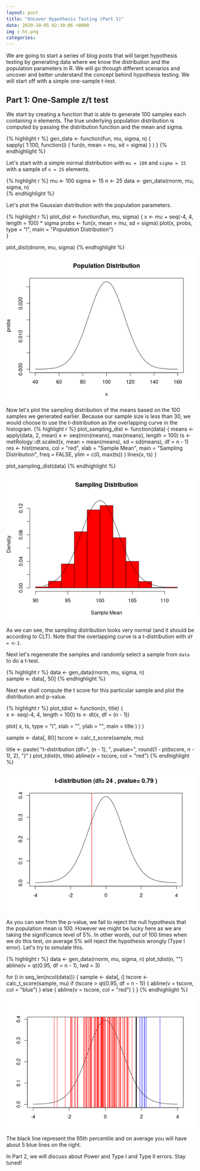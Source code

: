 ```yaml
---
layout: post
title: "Uncover Hypothesis Testing (Part 1)"
date: 2020-10-05 02:30:06 +0800
img : ht.png
categories:
---
```


We are going to start a series of blog posts that will target hypothesis testing by generating data where we know the distribution and the population parameters in R. We will go through different scenarios and uncover and better understand the concept behind hypothesis testing. We will start off with a simple one-sample t-test.

## Part 1: One-Sample z/t test

We start by creating a function that is able to generate 100 samples each containing n elements. The true underlying population distribution is computed by passing the distribution function and the mean and sigma.

{% highlight r %}
gen_data <- function(fun, mu, sigma, n) {   
  sapply(
    1:100,
    function(i) {
      fun(n, mean = mu, sd = sigma)
    }
  )
}
{% endhighlight %}

Let's start with a simple normal distribution with `mu = 100` and `sigma = 15` with a sample of `n = 25` elements.

{% highlight r %}
mu <- 100
sigma <- 15
n <- 25
data <- gen_data(rnorm, mu, sigma, n)   
{% endhighlight %}

Let's plot the Gaussian distribution with the population parameters.

{% highlight r %}
plot_dist <- function(fun, mu, sigma) {
  x <- mu + seq(-4, 4, length = 100) * sigma
  probs <- fun(x, mean = mu, sd = sigma)
  plot(x, probs, type = "l", main = "Population Distribution")    
}

plot_dist(dnorm, mu, sigma)
{% endhighlight %}

![](/assets/img/ht1.png)

Now let's plot the sampling distribution of the means based on the 100 samples we generated earlier. Because our sample size is less than 30, we would choose to use the t-distribution as the overlapping curve in the histogram.
{% highlight r %}
plot_sampling_dist <- function(data) {
  means <- apply(data, 2, mean)
  x <- seq(min(means), max(means), length = 100)
  ts <- metRology::dt.scaled(x, mean = mean(means), sd = sd(means), df = n - 1)      
  res <- hist(means,
    col = "red",
    xlab = "Sample Mean",
    main = "Sampling Distribution",
    freq = FALSE,
    ylim = c(0, max(ts))
  )
  lines(x, ts)
}

plot_sampling_dist(data)
{% endhighlight %}

![](/assets/img/ht2.png)

As we can see, the sampling distribution looks very normal (and it should be according to CLT). Note that the overlapping curve is a t-distribution with `df = n-1`.

Next let's regenerate the samples and randomly select a sample from `data` to do a t-test.

{% highlight r %}
data <- gen_data(rnorm, mu, sigma, n)    
sample <- data[, 50]
{% endhighlight %}

Next we shall compute the t score for this particular sample and plot the distribution and p-value.

{% highlight r %}
plot_tdist <- function(n, title) {    
  x <- seq(-4, 4, length = 100)
  ts <- dt(x, df = (n - 1))

  plot(
    x,
    ts,
    type = "l",
    xlab = "",
    ylab = "",
    main = title
    )
  )
}

sample <- data[, 80]
tscore <- calc_t_score(sample, mu)

title <- paste(
  "t-distribution (df=",
  (n - 1),
  ", pvalue=",
  round(1 - pt(tscore, n - 1), 2),
  ")"
)
plot_tdist(n, title)
abline(v = tscore, col = "red")
{% endhighlight %}

![](/assets/img/ht3.png)

As you can see from the p-value, we fail to reject the null hypothesis that the population mean is 100. However we might be lucky here as we are taking the significance level of 5%. In other words, out of 100 times when we do this test, on average 5% will reject the hypothesis wrongly (Type I error). Let's try to simulate this.

{% highlight r %}
data <- gen_data(rnorm, mu, sigma, n)
plot_tdist(n, "")
abline(v = qt(0.95, df = n - 1), lwd = 3)    

for (i in seq_len(ncol(data))) {
  sample <- data[, i]
  tscore <- calc_t_score(sample, mu)
  if (tscore > qt(0.95, df = n - 1)) {
    abline(v = tscore, col = "blue")
  }
  else {
    abline(v = tscore, col = "red")
  }
}
{% endhighlight %}

![](/assets/img/ht4.png)

The black line represent the 95th percentile and on average you will have about 5 blue lines on the right.

In Part 2, we will discuss about Power and Type I and Type II errors. Stay tuned!
